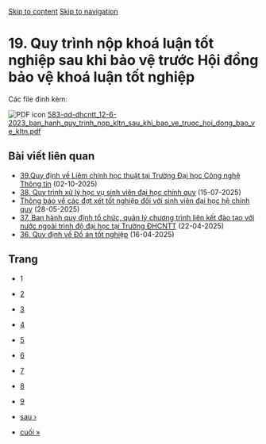 [Skip to content](https://daa.uit.edu.vn/thongbao/19-quy-trinh-nop-khoa-luan-tot-nghiep-sau-khi-bao-ve-truoc-hoi-dong-bao-ve-khoa-luan-tot#main)
 [Skip to navigation](https://daa.uit.edu.vn/thongbao/19-quy-trinh-nop-khoa-luan-tot-nghiep-sau-khi-bao-ve-truoc-hoi-dong-bao-ve-khoa-luan-tot#main-nav)

19\. Quy trình nộp khoá luận tốt nghiệp sau khi bảo vệ trước Hội đồng bảo vệ khoá luận tốt nghiệp
=================================================================================================

Các file đính kèm: 

 ![PDF icon](https://daa.uit.edu.vn/modules/file/icons/application-pdf.png "application/pdf") [583-qd-dhcntt\_12-6-2023\_ban\_hanh\_quy\_trinh\_nop\_kltn\_sau\_khi\_bao\_ve\_truoc\_hoi\_dong\_bao\_ve\_kltn.pdf](https://daa.uit.edu.vn/sites/daa/files/202309/583-qd-dhcntt_12-6-2023_ban_hanh_quy_trinh_nop_kltn_sau_khi_bao_ve_truoc_hoi_dong_bao_ve_kltn.pdf)

Bài viết liên quan
------------------

*   [39.Quy định về Liêm chính học thuật tại Trường Đại học Công nghệ Thông tin](https://daa.uit.edu.vn/39quy-dinh-ve-liem-chinh-hoc-thuat-tai-truong-dai-hoc-cong-nghe-thong-tin)
     (02-10-2025)
*   [38\. Quy trình xử lý học vụ sinh viên đại học chính quy](https://daa.uit.edu.vn/38-quy-trinh-xu-ly-hoc-vu-sinh-vien-dai-hoc-chinh-quy)
     (15-07-2025)
*   [Thông báo về các đợt xét tốt nghiệp đối với sinh viên đại học hệ chính quy](https://daa.uit.edu.vn/thong-bao-ve-cac-dot-xet-tot-nghiep-doi-voi-sinh-vien-dai-hoc-he-chinh-quy)
     (28-05-2025)
*   [37\. Ban hành quy định tổ chức, quản lý chương trình liên kết đào tạo với nước ngoài trình độ đại học tại Trường ĐHCNTT](https://daa.uit.edu.vn/37-ban-hanh-quy-dinh-chuc-quan-ly-chuong-trinh-lien-ket-dao-tao-voi-nuoc-ngoai-trinh-do-dai-hoc-tai)
     (22-04-2025)
*   [36\. Quy định về Đồ án tốt nghiệp](https://daa.uit.edu.vn/36-quy-dinh-ve-do-tot-nghiep)
     (16-04-2025)

Trang
-----

*   1
*   [2](https://daa.uit.edu.vn/thongbao/19-quy-trinh-nop-khoa-luan-tot-nghiep-sau-khi-bao-ve-truoc-hoi-dong-bao-ve-khoa-luan-tot?page=1 "Đến trang 2")
    
*   [3](https://daa.uit.edu.vn/thongbao/19-quy-trinh-nop-khoa-luan-tot-nghiep-sau-khi-bao-ve-truoc-hoi-dong-bao-ve-khoa-luan-tot?page=2 "Đến trang 3")
    
*   [4](https://daa.uit.edu.vn/thongbao/19-quy-trinh-nop-khoa-luan-tot-nghiep-sau-khi-bao-ve-truoc-hoi-dong-bao-ve-khoa-luan-tot?page=3 "Đến trang 4")
    
*   [5](https://daa.uit.edu.vn/thongbao/19-quy-trinh-nop-khoa-luan-tot-nghiep-sau-khi-bao-ve-truoc-hoi-dong-bao-ve-khoa-luan-tot?page=4 "Đến trang 5")
    
*   [6](https://daa.uit.edu.vn/thongbao/19-quy-trinh-nop-khoa-luan-tot-nghiep-sau-khi-bao-ve-truoc-hoi-dong-bao-ve-khoa-luan-tot?page=5 "Đến trang 6")
    
*   [7](https://daa.uit.edu.vn/thongbao/19-quy-trinh-nop-khoa-luan-tot-nghiep-sau-khi-bao-ve-truoc-hoi-dong-bao-ve-khoa-luan-tot?page=6 "Đến trang 7")
    
*   [8](https://daa.uit.edu.vn/thongbao/19-quy-trinh-nop-khoa-luan-tot-nghiep-sau-khi-bao-ve-truoc-hoi-dong-bao-ve-khoa-luan-tot?page=7 "Đến trang 8")
    
*   [9](https://daa.uit.edu.vn/thongbao/19-quy-trinh-nop-khoa-luan-tot-nghiep-sau-khi-bao-ve-truoc-hoi-dong-bao-ve-khoa-luan-tot?page=8 "Đến trang 9")
    
*   [sau ›](https://daa.uit.edu.vn/thongbao/19-quy-trinh-nop-khoa-luan-tot-nghiep-sau-khi-bao-ve-truoc-hoi-dong-bao-ve-khoa-luan-tot?page=1 "Đến trang kế sau")
    
*   [cuối »](https://daa.uit.edu.vn/thongbao/19-quy-trinh-nop-khoa-luan-tot-nghiep-sau-khi-bao-ve-truoc-hoi-dong-bao-ve-khoa-luan-tot?page=8 "Đến trang cuối cùng")